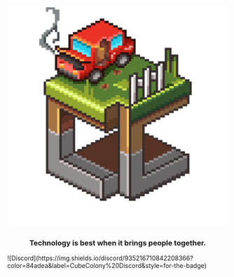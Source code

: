 <p align="center">
	<img src="https://raw.githubusercontent.com/CubeColony/.github/master/profile/CubeColony.png" width=600>
	<h3 align="center">Technology is best when it brings people together.</h3>
	![Discord](https://img.shields.io/discord/935216710842208366?color=84adea&label=CubeColony%20Discord&style=for-the-badge)
</p>
